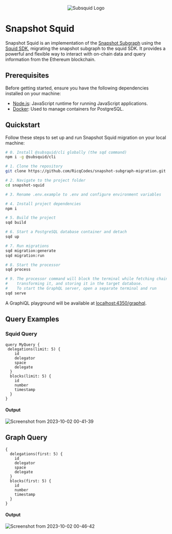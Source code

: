 <p align="center">
  <picture>
      <source srcset="https://uploads-ssl.webflow.com/63b5a9958fccedcf67d716ac/64662df3a5a568fd99e3600c_Squid_Pose_1_White-transparent-slim%201.png" media="(prefers-color-scheme: dark)">
      <img src="https://uploads-ssl.webflow.com/63b5a9958fccedcf67d716ac/64662df3a5a568fd99e3600c_Squid_Pose_1_White-transparent-slim%201.png" alt="Subsquid Logo">
  </picture>
</p>

# Snapshot Squid

Snapshot Squid is an implementation of the [Snapshot Subgraph](https://thegraph.com/hosted-service/subgraph/snapshot-labs/snapshot) using the [Squid SDK](https://docs.subsquid.io/), migrating the snapshot subgraph to the squid SDK. It provides a powerful and flexible way to interact with on-chain data and query information from the Ethereum blockchain.

## Prerequisites

Before getting started, ensure you have the following dependencies installed on your machine:

- [Node.js](https://nodejs.org/): JavaScript runtime for running JavaScript applications.
- [Docker](https://www.docker.com/): Used to manage containers for PostgreSQL.

## Quickstart

Follow these steps to set up and run Snapshot Squid migration on your local machine:

```bash
# 0. Install @subsquid/cli globally (the sqd command)
npm i -g @subsquid/cli

# 1. Clone the repository
git clone https://github.com/RicqCodes/snapshot-subgraph-migration.git

# 2. Navigate to the project folder
cd snapshot-squid

# 3. Rename .env.example to .env and configure environment variables

# 4. Install project dependencies
npm i

# 5. Build the project
sqd build

# 6. Start a PostgreSQL database container and detach
sqd up

# 7. Run migrations
sqd migration:generate
sqd migration:run

# 8. Start the processor
sqd process

# 9. The processor command will block the terminal while fetching chain data,
#    transforming it, and storing it in the target database.
#    To start the GraphQL server, open a separate terminal and run
sqd serve
```

A GraphiQL playground will be available at [localhost:4350/graphql](http://localhost:4350/graphql).

## Query Examples

### Squid Query

```
query MyQuery {
 delegations(limit: 5) {
    id
    delegator
    space
    delegate
  }
  blocks(limit: 5) {
    id
    number
    timestamp
  }
}
```

#### Output

![Screenshot from 2023-10-02 00-41-39](https://github.com/0xNomind/snapshot-squid/assets/140236074/b02b0a50-00c7-442b-8e64-8ecea8fa8ad5)

## Graph Query

```
{
  delegations(first: 5) {
    id
    delegator
    space
    delegate
  }
  blocks(first: 5) {
    id
    number
    timestamp
  }
}
```

#### Output

![Screenshot from 2023-10-02 00-46-42](https://github.com/0xNomind/snapshot-squid/assets/140236074/5c3a4505-de51-4041-b504-56743b792dcf)
